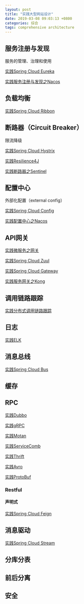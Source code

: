 ```yaml
---
layout: post
title: "实践大型网站设计"
date: 2019-03-08 09:03:13 +0800
categories: 综合
tags: comprehensive architecture
---
```


## 服务注册与发现

服务的管理、治理和使用

[实践Spring Cloud Eureka](/java/2017/10/31/实践Spring-Cloud之Eureka/)

[实践服务注册与发现之Nacos](/java/2019/03/06/实践服务注册与发现之Nacos/)

## 负载均衡

[实践Spring Cloud Ribbon](/java/2017/10/31/实践Spring-Cloud之Ribbon/)

## 断路器（Circuit Breaker）

限流降级

[实践Spring Cloud Hystrix](/java/2017/11/03/实践Spring-Cloud之Hystrix/)

[实践Resilience4J](/java/2019/04/10/实践Resilience4J/)

[实践断路器之Sentinel](/java/2019/03/06/实践断路器之Sentinel/)

## 配置中心

外部化配置（external config）

[实践Spring Cloud Config](/java/2017/11/03/实践Spring-Cloud之Config/)

[实践配置中心之Nacos](/java/2019/04/04/实践配置中心之Nacos/)

## API网关

[实践微服务之网关](/java/2019/03/09/实践微服务之网关/)

[实践Spring Cloud Zuul](/java/2017/11/03/实践Spring-Cloud之Zuul/)

[实践Spring Cloud Gateway](/java/2018/10/29/实践Spring-Cloud之Gateway/)

[实践服务网关之Kong](/java/2018/07/12/实践服务网关之Kong/)

## 调用链路跟踪

[实践分布式调用链路跟踪](/云计算/2019/02/28/实践分布式调用链路追踪/)

## 日志

[实践ELK](/云计算/2017/08/30/实践ELK/)

## 消息总线

[实践Spring Cloud Bus](/java/2017/11/03/实践Spring-Cloud之Bus/)

## 缓存

## RPC

[实践Dubbo](/java/2018/07/12/实践Dubbo/)

[实践gRPC](/java/2018/07/12/实践RPC之gRPC/)

[实践Motan](/java/2018/10/18/实践Motan/)

[实践ServiceComb](/java/2019/04/11/实践RPC之ServiceComb/)

[实践Thrift](/java/2019/04/11/实践RPC之Thrift/)

[实践Avro](/java/2019/04/11/实践RPC之Avro/)

[实践ProtoBuf](/java/2019/04/11/实践RPC之ProtoBuf/)

### Restful

#### 声明式

[实践Spring Cloud Feign](/java/2017/11/03/实践Spring-Cloud之Feign/)

## 消息驱动

[实践Spring Cloud Stream](/java/2017/11/03/实践Spring-Cloud之Stream/)

## 分库分表

## 前后分离

## 安全

